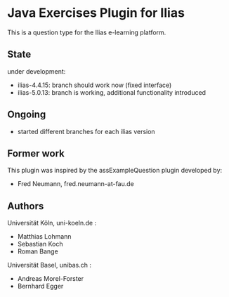 # Java Exercises Plugin for Ilias #

This is a question type for the Ilias e-learning platform.

## State ##

under development:

* ilias-4.4.15: branch should work now (fixed interface)
* ilias-5.0.13: branch is working, additional functionality introduced

## Ongoing ##

* started different branches for each ilias version

## Former work ##

This plugin was inspired by the assExampleQuestion plugin developed by:

* Fred Neumann, fred.neumann-at-fau.de

## Authors ##

Universität Köln, uni-koeln.de :

* Matthias Lohmann
* Sebastian Koch
* Roman Bange

Universität Basel, unibas.ch :

* Andreas Morel-Forster
* Bernhard Egger